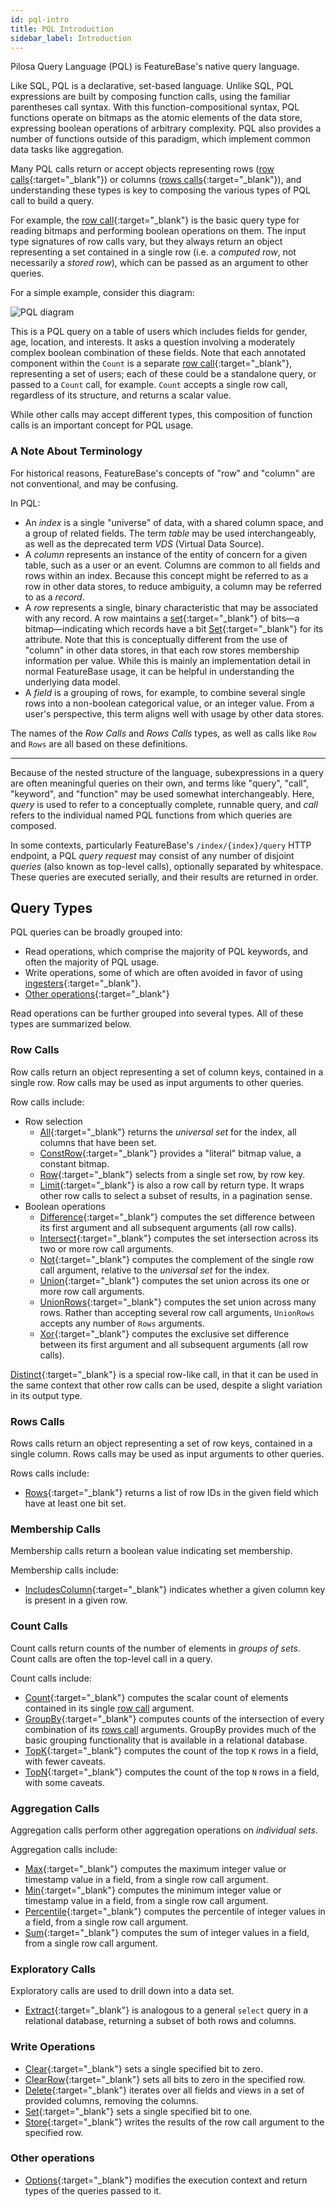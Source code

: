 ```yaml
---
id: pql-intro
title: PQL Introduction
sidebar_label: Introduction
---
```


Pilosa Query Language (PQL) is FeatureBase's native query language.

Like SQL, PQL is a declarative, set-based language. Unlike SQL, PQL expressions are built by composing function calls, using the familiar parentheses call syntax. With this function-compositional syntax, PQL functions operate on bitmaps as the atomic elements of the data store, expressing boolean operations of arbitrary complexity. PQL also provides a number of functions outside of this paradigm, which implement common data tasks like aggregation.

Many PQL calls return or accept objects representing rows ([row calls](#row-calls){:target="_blank"}) or columns ([rows calls](#rows-calls){:target="_blank"}), and understanding these types is key to composing the various types of PQL call to build a query.

For example, the [row call](#row-calls){:target="_blank"} is the basic query type for reading bitmaps and performing boolean operations on them. The input type signatures of row calls vary, but they always return an object representing a set contained in a single row (i.e. a *computed row*, not necessarily a *stored row*), which can be passed as an argument to other queries.

For a simple example, consider this diagram:

![PQL diagram](/img/pql-diagram.png)

This is a PQL query on a table of users which includes fields for gender, age, location, and interests. It asks a question involving a moderately complex boolean combination of these fields. Note that each annotated component within the `Count` is a separate [row call](#row-calls){:target="_blank"}, representing a set of users; each of these could be a standalone query, or passed to a `Count` call, for example. `Count` accepts a single row call, regardless of its structure, and returns a scalar value.

While other calls may accept different types, this composition of function calls is an important concept for PQL usage.

###  A Note About Terminology

For historical reasons, FeatureBase's concepts of "row" and "column" are not conventional, and may be confusing.

In PQL:

- An *index* is a single "universe" of data, with a shared column space, and a group of related fields. The term *table* may be used interchangeably, as well as the deprecated term *VDS* (Virtual Data Source).
- A *column* represents an instance of the entity of concern for a given table, such as a user or an event. Columns are common to all fields and rows within an index. Because this concept might be referred to as a row in other data stores, to reduce ambiguity, a column may be referred to as a *record*.
- A *row* represents a single, binary characteristic that may be associated with any record. A row maintains a [set](https://en.wikipedia.org/wiki/Set_(mathematics)){:target="_blank"} of bits—a bitmap—indicating which records have a bit [Set](/data-querying/pql/write/set){:target="_blank"} for its attribute. Note that this is conceptually different from the use of "column" in other data stores, in that each row stores membership information per value. While this is mainly an implementation detail in normal FeatureBase usage, it can be helpful in understanding the underlying data model.
- A *field* is a grouping of rows, for example, to combine several single rows into a non-boolean categorical value, or an integer value. From a user's perspective, this term aligns well with usage by other data stores.

The names of the *Row Calls* and *Rows Calls* types, as well as calls like `Row` and `Rows` are all based on these definitions.


----

Because of the nested structure of the language, subexpressions in a query are often meaningful queries on their own, and terms like "query", "call", "keyword", and "function" may be used somewhat interchangeably. Here, *query* is used to refer to a conceptually complete, runnable query, and *call* refers to the individual named PQL functions from which queries are composed.

In some contexts, particularly FeatureBase's `/index/{index}/query` HTTP endpoint, a PQL *query request* may consist of any number of disjoint *queries* (also known as top-level calls), optionally separated by whitespace. These queries are executed serially, and their results are returned in order.


## Query Types

PQL queries can be broadly grouped into:

- Read operations, which comprise the majority of PQL keywords, and often the majority of PQL usage.
- Write operations, some of which are often avoided in favor of using [ingesters](/data-ingestion/enterprise/ingesters){:target="_blank"}.
- [Other operations](/data-querying/pql/introduction#other-operations){:target="_blank"}

Read operations can be further grouped into several types. All of these types are summarized below.


### Row Calls

Row calls return an object representing a set of column keys, contained in a single row. Row calls may be used as input arguments to other queries. 

Row calls include:
- Row selection
  - [All](/data-querying/pql/read/all){:target="_blank"} returns the *universal set* for the index, all columns that have been set.
  - [ConstRow](/data-querying/pql/read/constrow){:target="_blank"} provides a "literal" bitmap value, a constant bitmap.
  - [Row](/data-querying/pql/read/row){:target="_blank"} selects from a single set row, by row key.
  - [Limit](/data-querying/pql/read/limit){:target="_blank"} is also a row call by return type. It wraps other row calls to select a subset of results, in a pagination sense.
- Boolean operations
  - [Difference](/data-querying/pql/read/difference){:target="_blank"} computes the set difference between its first argument and all subsequent arguments (all row calls).
  - [Intersect](/data-querying/pql/read/intersect){:target="_blank"} computes the set intersection across its two or more row call arguments.
  - [Not](/data-querying/pql/read/not){:target="_blank"} computes the complement of the single row call argument, relative to the *universal set* for the index.
  - [Union](/data-querying/pql/read/union){:target="_blank"} computes the set union across its one or more row call arguments.
  - [UnionRows](/data-querying/pql/read/unionrows){:target="_blank"} computes the set union across many rows. Rather than accepting several row call arguments, `UnionRows` accepts any number of `Rows` arguments.
  - [Xor](/data-querying/pql/read/xor){:target="_blank"} computes the exclusive set difference between its first argument and all subsequent arguments (all row calls).
  
[Distinct](/data-querying/pql/read/distinct){:target="_blank"} is a special row-like call, in that it can be used in the same context that other row calls can be used, despite a slight variation in its output type.

### Rows Calls

Rows calls return an object representing a set of row keys, contained in a single column. Rows calls may be used as input arguments to other queries.

Rows calls include:
- [Rows](/data-querying/pql/read/rows){:target="_blank"} returns a list of row IDs in the given field which have at least one bit set.

### Membership Calls

Membership calls return a boolean value indicating set membership.

Membership calls include:
- [IncludesColumn](/data-querying/pql/read/includescolumn){:target="_blank"} indicates whether a given column key is present in a given row.

### Count Calls

Count calls return counts of the number of elements in *groups of sets*. Count calls are often the top-level call in a query.

Count calls include:
- [Count](/data-querying/pql/read/count){:target="_blank"} computes the scalar count of elements contained in its single [row call](#row-calls) argument.
- [GroupBy](/data-querying/pql/read/groupby){:target="_blank"} computes counts of the intersection of every combination of its [rows call](#rows-calls) arguments. GroupBy provides much of the basic grouping functionality that is available in a relational database.
- [TopK](/data-querying/pql/read/topk){:target="_blank"} computes the count of the top `K` rows in a field, with fewer caveats.
- [TopN](/data-querying/pql/read/topn){:target="_blank"} computes the count of the top `N` rows in a field, with some caveats.

### Aggregation Calls
Aggregation calls perform other aggregation operations on *individual sets*.

Aggregation calls include:
- [Max](/data-querying/pql/read/max){:target="_blank"} computes the maximum integer value or timestamp value in a field, from a single row call argument.
- [Min](/data-querying/pql/read/min){:target="_blank"} computes the minimum integer value or timestamp value in a field, from a single row call argument.
- [Percentile](/data-querying/pql/read/percentile){:target="_blank"} computes the percentile of integer values in a field, from a single row call argument.
- [Sum](/data-querying/pql/read/sum){:target="_blank"} computes the sum of integer values in a field, from a single row call argument.

### Exploratory Calls

Exploratory calls are used to drill down into a data set.

- [Extract](/data-querying/pql/read/extract){:target="_blank"} is analogous to a general `select` query in a relational database, returning a subset of both rows and columns.

### Write Operations
- [Clear](/data-querying/pql/write/clear){:target="_blank"} sets a single specified bit to zero.
- [ClearRow](/data-querying/pql/write/clearrow){:target="_blank"} sets all bits to zero in the specified row.
- [Delete](/data-querying/pql/write/delete){:target="_blank"} iterates over all fields and views in a set of provided columns, removing the columns.
- [Set](/data-querying/pql/write/set){:target="_blank"} sets a single specified bit to one.
- [Store](/data-querying/pql/write/store){:target="_blank"} writes the results of the row call argument to the specified row.

### Other operations

- [Options](/data-querying/pql/other/options){:target="_blank"} modifies the execution context and return types of the queries passed to it.
